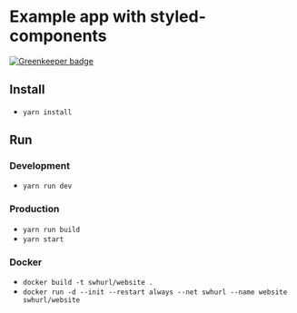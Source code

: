 # Example app with styled-components

[![Greenkeeper badge](https://badges.greenkeeper.io/samclement/swhurl-website.svg)](https://greenkeeper.io/)

## Install

- `yarn install`

## Run

### Development

- `yarn run dev`

### Production

- `yarn run build`
- `yarn start`

### Docker

- `docker build -t swhurl/website .`
- `docker run -d --init --restart always --net swhurl --name website swhurl/website`


